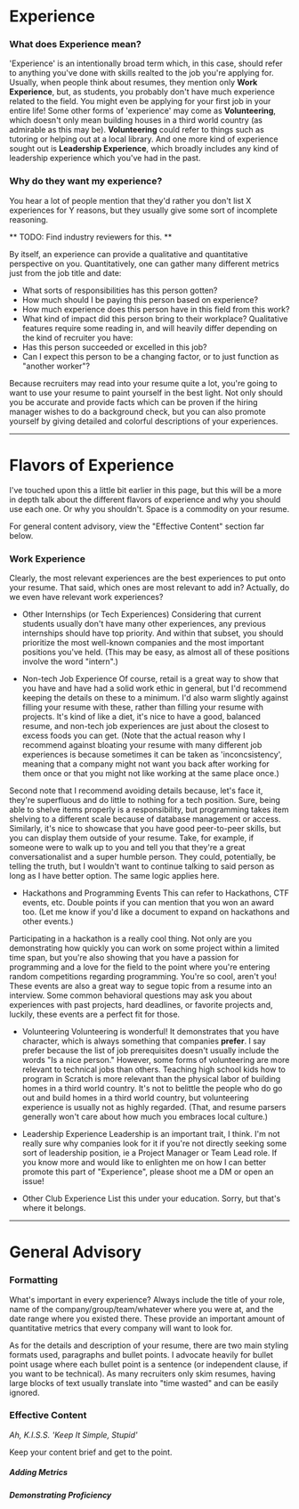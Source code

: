 # Experience

### What does Experience mean?
'Experience' is an intentionally broad term which, in this case, should refer to anything you've done with skills realted to the job you're applying for.
Usually, when people think about resumes, they mention only **Work Experience**, but, as students, you probably don't have much experience related to the field.
You might even be applying for your first job in your entire life!
Some other forms of 'experience' may come as **Volunteering**, which doesn't only mean building houses in a third world country (as admirable as this may be).
**Volunteering** could refer to things such as tutoring or helping out at a local library.
And one more kind of experience sought out is **Leadership Experience**, which broadly includes any kind of leadership experience which you've had in the past.

### Why do they want my experience?
You hear a lot of people mention that they'd rather you don't list X experiences for Y reasons, but they usually give some sort of incomplete reasoning.

** TODO: Find industry reviewers for this. **

By itself, an experience can provide a qualitative and quantitative perspective on you.
Quantitatively, one can gather many different metrics just from the job title and date:
- What sorts of responsibilities has this person gotten?
- How much should I be paying this person based on experience?
- How much experience does this person have in this field from this work?
- What kind of impact did this person bring to their workplace?
Qualitative features require some reading in, and will heavily differ depending on the kind of recruiter you have:
- Has this person succeeded or excelled in this job?
- Can I expect this person to be a changing factor, or to just function as "another worker"?

Because recruiters may read into your resume quite a lot, you're going to want to use your resume to paint yourself in the best light.
Not only should you be accurate and provide facts which can be proven if the hiring manager wishes to do a background check,
but you can also promote yourself by giving detailed and colorful descriptions of your experiences.

-----

# Flavors of Experience
I've touched upon this a little bit earlier in this page, but this will be a more in depth talk about the different flavors of experience and why you should use each one.
Or why you shouldn't.
Space is a commodity on your resume.

For general content advisory, view the "Effective Content" section far below.

### Work Experience
Clearly, the most relevant experiences are the best experiences to put onto your resume.
That said, which ones are most relevant to add in?
Actually, do we even have relevant work experiences?

- Other Internships (or Tech Experiences)
Considering that current students usually don't have many other experiences, any previous internships should have top priority.
And within that subset, you should prioritize the most well-known companies and the most important positions you've held.
(This may be easy, as almost all of these positions involve the word "intern".)

- Non-tech Job Experience
Of course, retail is a great way to show that you have and have had a solid work ethic in general, but I'd recommend keeping the details on these to a minimum.
I'd also warm slightly against filling your resume with these, rather than filling your resume with projects.
It's kind of like a diet, it's nice to have a good, balanced resume, and non-tech job experiences are just about the closest to excess foods you can get.
(Note that the actual reason why I recommend against bloating your resume with many different job experiences is because sometimes it can be taken as 'inconcsistency',
meaning that a company might not want you back after working for them once or that you might not like working at the same place once.)

Second note that I recommend avoiding details because, let's face it, they're superfluous and do little to nothing for a tech position.
Sure, being able to shelve items properly is a responsibility, but programming takes item shelving to a different scale because of database management or access.
Similarly, it's nice to showcase that you have good peer-to-peer skills, but you can display them outside of your resume.
Take, for example, if someone were to walk up to you and tell you that they're a great conversationalist and a super humble person.
They could, potentially, be telling the truth, but I wouldn't want to continue talking to said person as long as I have better option.
The same logic applies here.

- Hackathons and Programming Events
This can refer to Hackathons, CTF events, etc. Double points if you can mention that you won an award too.
(Let me know if you'd like a document to expand on hackathons and other events.)

Participating in a hackathon is a really cool thing.
Not only are you demonstrating how quickly you can work on some project within a limited time span,
but you're also showing that you have a passion for programming and a love for the field to the point where you're entering random competitions regarding programming.
You're so cool, aren't you!
These events are also a great way to segue topic from a resume into an interview.
Some common behavioral questions may ask you about experiences with past projects, hard deadlines, or favorite projects and, luckily, these events are a perfect fit for those.

- Volunteering
Volunteering is wonderful! It demonstrates that you have character, which is always something that companies **prefer**.
I say prefer because the list of job prerequisites doesn't usually include the words "Is a nice person."
However, some forms of volunteering are more relevant to technical jobs than others.
Teaching high school kids how to program in Scratch is more relevant than the physical labor of building homes in a third world country.
It's not to belittle the people who do go out and build homes in a third world country, but volunteering experience is usually not as highly regarded.
(That, and resume parsers generally won't care about how much you embraces local culture.)

- Leadership Experience
Leadership is an important trait, I think.
I'm not really sure why companies look for it if you're not directly seeking some sort of leadership position, ie a Project Manager or Team Lead role.
If you know more and would like to enlighten me on how I can better promote this part of "Experience", please shoot me a DM or open an issue!

- Other Club Experience
List this under your education.
Sorry, but that's where it belongs.

-----

# General Advisory

### Formatting
What's important in every experience?
Always include the title of your role, name of the company/group/team/whatever where you were at, and the date range where you existed there.
These provide an important amount of quantitative metrics that every company will want to look for.

As for the details and description of your resume, there are two main styling formats used, paragraphs and bullet points.
I advocate heavily for bullet point usage where each bullet point is a sentence (or independent clause, if you want to be technical).
As many recruiters only skim resumes, having large blocks of text usually translate into "time wasted" and can be easily ignored.

### Effective Content
*Ah, K.I.S.S. 'Keep It Simple, Stupid'*

Keep your content brief and get to the point.

##### Adding Metrics

##### Demonstrating Proficiency
